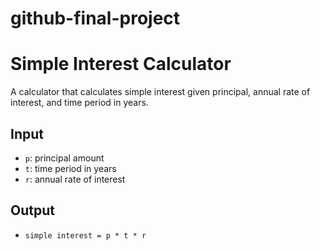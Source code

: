 # github-final-project
# Simple Interest Calculator

A calculator that calculates simple interest given principal, annual rate of interest, and time period in years.

## Input
- `p`: principal amount
- `t`: time period in years
- `r`: annual rate of interest

## Output
- `simple interest = p * t * r`
